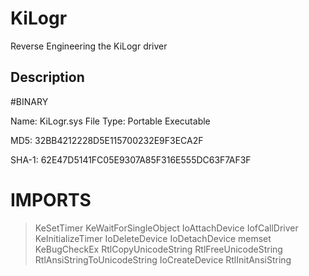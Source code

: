 # KiLogr
Reverse Engineering the KiLogr driver

## Description
#BINARY

Name: KiLogr.sys
File Type: Portable Executable 

MD5: 32BB4212228D5E115700232E9F3ECA2F

SHA-1: 62E47D5141FC05E9307A85F316E555DC63F7AF3F


# IMPORTS
> KeSetTimer
> KeWaitForSingleObject
> IoAttachDevice
> IofCallDriver
> KeInitializeTimer
> IoDeleteDevice
> IoDetachDevice
> memset
> KeBugCheckEx
> RtlCopyUnicodeString
> RtlFreeUnicodeString
> RtlAnsiStringToUnicodeString
> IoCreateDevice
> RtlInitAnsiString

